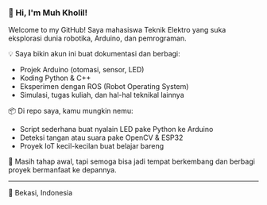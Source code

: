 ### 👋 Hi, I'm Muh Kholil!

Welcome to my GitHub! Saya mahasiswa Teknik Elektro yang suka eksplorasi dunia robotika, Arduino, dan pemrograman.

💡 Saya bikin akun ini buat dokumentasi dan berbagi:
- Projek Arduino (otomasi, sensor, LED)
- Koding Python & C++
- Eksperimen dengan ROS (Robot Operating System)
- Simulasi, tugas kuliah, dan hal-hal teknikal lainnya

📦 Di repo saya, kamu mungkin nemu:
- Script sederhana buat nyalain LED pake Python ke Arduino
- Deteksi tangan atau suara pake OpenCV & ESP32
- Proyek IoT kecil-kecilan buat belajar bareng

🚧 Masih tahap awal, tapi semoga bisa jadi tempat berkembang dan berbagi proyek bermanfaat ke depannya.

---
  
📍 Bekasi, Indonesia  

